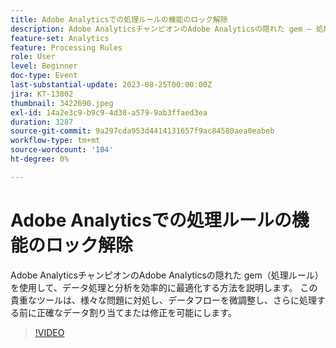 ```yaml
---
title: Adobe Analyticsでの処理ルールの機能のロック解除
description: Adobe AnalyticsチャンピオンのAdobe Analyticsの隠れた gem — 処理ルールを使用して、データ処理と分析を効率的に最適化する方法を説明します。 この貴重なツールは、様々な問題に対処し、データフローを微調整し、さらに処理する前に正確なデータ割り当てまたは修正を可能にします。
feature-set: Analytics
feature: Processing Rules
role: User
level: Beginner
doc-type: Event
last-substantial-update: 2023-08-25T00:00:00Z
jira: KT-13802
thumbnail: 3422690.jpeg
exl-id: 14a2e3c9-b9c9-4d30-a579-9ab3ffaed3ea
duration: 3287
source-git-commit: 9a297cda953d4414131657f9ac84580aea0eabeb
workflow-type: tm+mt
source-wordcount: '104'
ht-degree: 0%

---
```


# Adobe Analyticsでの処理ルールの機能のロック解除

Adobe AnalyticsチャンピオンのAdobe Analyticsの隠れた gem（処理ルール）を使用して、データ処理と分析を効率的に最適化する方法を説明します。 この貴重なツールは、様々な問題に対処し、データフローを微調整し、さらに処理する前に正確なデータ割り当てまたは修正を可能にします。

>[!VIDEO](https://video.tv.adobe.com/v/3422690/?learn=on)
